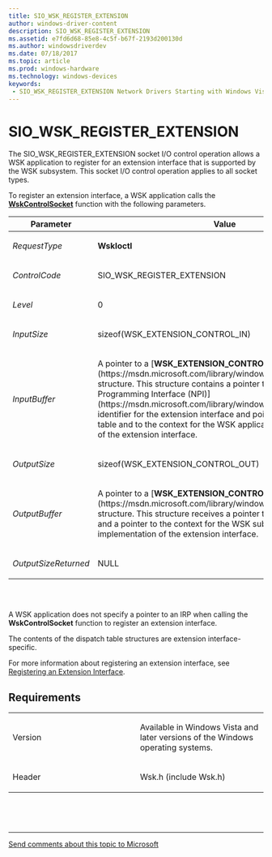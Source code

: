 ```yaml
---
title: SIO_WSK_REGISTER_EXTENSION
author: windows-driver-content
description: SIO_WSK_REGISTER_EXTENSION
ms.assetid: e7fd6d68-85e8-4c5f-b67f-2193d200130d
ms.author: windowsdriverdev 
ms.date: 07/18/2017 
ms.topic: article 
ms.prod: windows-hardware 
ms.technology: windows-devices 
keywords:
 - SIO_WSK_REGISTER_EXTENSION Network Drivers Starting with Windows Vista
---
```


# SIO\_WSK\_REGISTER\_EXTENSION


The SIO\_WSK\_REGISTER\_EXTENSION socket I/O control operation allows a WSK application to register for an extension interface that is supported by the WSK subsystem. This socket I/O control operation applies to all socket types.

To register an extension interface, a WSK application calls the [**WskControlSocket**](https://msdn.microsoft.com/library/windows/hardware/ff571127) function with the following parameters.

<table>
<colgroup>
<col width="50%" />
<col width="50%" />
</colgroup>
<thead>
<tr class="header">
<th>Parameter</th>
<th>Value</th>
</tr>
</thead>
<tbody>
<tr class="odd">
<td><p><em>RequestType</em></p></td>
<td><p><strong>WskIoctl</strong></p></td>
</tr>
<tr class="even">
<td><p><em>ControlCode</em></p></td>
<td><p>SIO_WSK_REGISTER_EXTENSION</p></td>
</tr>
<tr class="odd">
<td><p><em>Level</em></p></td>
<td><p>0</p></td>
</tr>
<tr class="even">
<td><p><em>InputSize</em></p></td>
<td><p>sizeof(WSK_EXTENSION_CONTROL_IN)</p></td>
</tr>
<tr class="odd">
<td><p><em>InputBuffer</em></p></td>
<td><p>A pointer to a [<strong>WSK_EXTENSION_CONTROL_IN</strong>](https://msdn.microsoft.com/library/windows/hardware/ff571167) structure. This structure contains a pointer to the [Network Programming Interface (NPI)](https://msdn.microsoft.com/library/windows/hardware/ff568373) identifier for the extension interface and pointers to the dispatch table and to the context for the WSK application's implementation of the extension interface.</p></td>
</tr>
<tr class="even">
<td><p><em>OutputSize</em></p></td>
<td><p>sizeof(WSK_EXTENSION_CONTROL_OUT)</p></td>
</tr>
<tr class="odd">
<td><p><em>OutputBuffer</em></p></td>
<td><p>A pointer to a [<strong>WSK_EXTENSION_CONTROL_OUT</strong>](https://msdn.microsoft.com/library/windows/hardware/ff571168) structure. This structure receives a pointer to the dispatch table and a pointer to the context for the WSK subsystem's implementation of the extension interface.</p></td>
</tr>
<tr class="even">
<td><p><em>OutputSizeReturned</em></p></td>
<td><p>NULL</p></td>
</tr>
</tbody>
</table>

 

```

```

A WSK application does not specify a pointer to an IRP when calling the **WskControlSocket** function to register an extension interface.

The contents of the dispatch table structures are extension interface-specific.

For more information about registering an extension interface, see [Registering an Extension Interface](https://msdn.microsoft.com/library/windows/hardware/ff570461).

Requirements
------------

<table>
<colgroup>
<col width="50%" />
<col width="50%" />
</colgroup>
<tbody>
<tr class="odd">
<td><p>Version</p></td>
<td><p>Available in Windows Vista and later versions of the Windows operating systems.</p></td>
</tr>
<tr class="even">
<td><p>Header</p></td>
<td>Wsk.h (include Wsk.h)</td>
</tr>
</tbody>
</table>

 

 


--------------------
[Send comments about this topic to Microsoft](mailto:wsddocfb@microsoft.com?subject=Documentation%20feedback%20%5Bnetvista\netvista%5D:%20SIO_WSK_REGISTER_EXTENSION%20%20RELEASE:%20%287/5/2017%29&body=%0A%0APRIVACY%20STATEMENT%0A%0AWe%20use%20your%20feedback%20to%20improve%20the%20documentation.%20We%20don't%20use%20your%20email%20address%20for%20any%20other%20purpose,%20and%20we'll%20remove%20your%20email%20address%20from%20our%20system%20after%20the%20issue%20that%20you're%20reporting%20is%20fixed.%20While%20we're%20working%20to%20fix%20this%20issue,%20we%20might%20send%20you%20an%20email%20message%20to%20ask%20for%20more%20info.%20Later,%20we%20might%20also%20send%20you%20an%20email%20message%20to%20let%20you%20know%20that%20we've%20addressed%20your%20feedback.%0A%0AFor%20more%20info%20about%20Microsoft's%20privacy%20policy,%20see%20http://privacy.microsoft.com/default.aspx. "Send comments about this topic to Microsoft")


